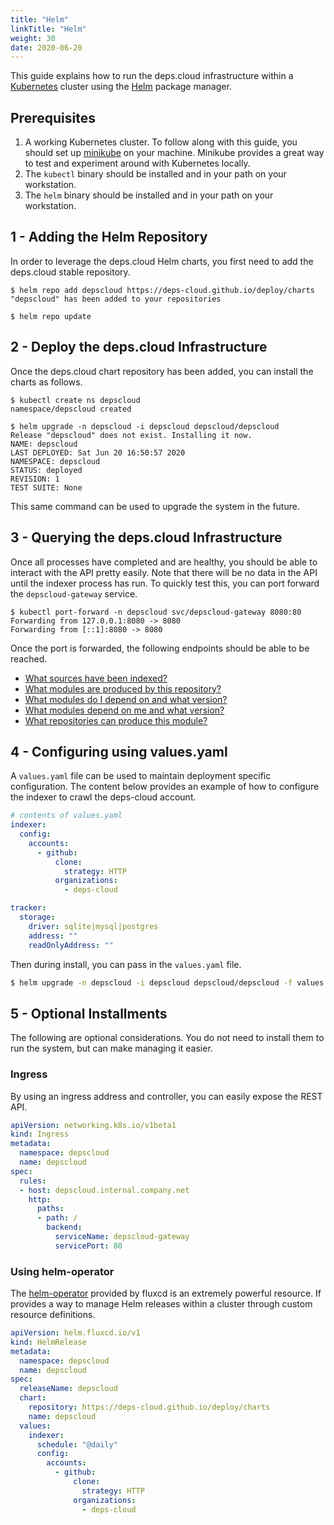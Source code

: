 ```yaml
---
title: "Helm"
linkTitle: "Helm"
weight: 30
date: 2020-06-20
---
```


This guide explains how to run the deps.cloud infrastructure within a [Kubernetes](https://kubernetes.io/) cluster using the [Helm](https://helm.sh/) package manager.

## Prerequisites

1. A working Kubernetes cluster. To follow along with this guide, you should set up [minikube](https://kubernetes.io/docs/getting-started-guides/minikube/) on your machine. Minikube provides a great way to test and experiment around with Kubernetes locally.
1. The `kubectl` binary should be installed and in your path on your workstation.
1. The `helm` binary should be installed and in your path on your workstation.

## 1 - Adding the Helm Repository

In order to leverage the deps.cloud Helm charts, you first need to add the deps.cloud stable repository.

```
$ helm repo add depscloud https://deps-cloud.github.io/deploy/charts
"depscloud" has been added to your repositories

$ helm repo update
```

## 2 - Deploy the deps.cloud Infrastructure

Once the deps.cloud chart repository has been added, you can install the charts as follows.

```
$ kubectl create ns depscloud
namespace/depscloud created

$ helm upgrade -n depscloud -i depscloud depscloud/depscloud
Release "depscloud" does not exist. Installing it now.
NAME: depscloud
LAST DEPLOYED: Sat Jun 20 16:50:57 2020
NAMESPACE: depscloud
STATUS: deployed
REVISION: 1
TEST SUITE: None
```

This same command can be used to upgrade the system in the future.

## 3 - Querying the deps.cloud Infrastructure

Once all processes have completed and are healthy, you should be able to interact with the API pretty easily.
Note that there will be no data in the API until the indexer process has run.
To quickly test this, you can port forward the `depscloud-gateway` service.

```
$ kubectl port-forward -n depscloud svc/depscloud-gateway 8080:80
Forwarding from 127.0.0.1:8080 -> 8080
Forwarding from [::1]:8080 -> 8080
```

Once the port is forwarded, the following endpoints should be able to be reached.

* [What sources have been indexed?](http://localhost:8080/v1alpha/sources)
* [What modules are produced by this repository?](http://localhost:8080/v1alpha/modules/managed?url=https%3A%2F%2Fgithub.com%2Fdeps-cloud%2Fextractor.git)
* [What modules do I depend on and what version?](http://localhost:8080/v1alpha/graph/go/dependencies?organization=github.com&module=deps-cloud%2Fextractor)
* [What modules depend on me and what version?](http://localhost:8080/v1alpha/graph/go/dependents?organization=github.com&module=deps-cloud%2Fapi)
* [What repositories can produce this module?](http://localhost:8080/v1alpha/modules/source?organization=github.com&module=deps-cloud%2Fextractor&language=go)

## 4 - Configuring using values.yaml

A `values.yaml` file can be used to maintain deployment specific configuration.
The content below provides an example of how to configure the indexer to crawl the deps-cloud account.

```yaml
# contents of values.yaml
indexer:
  config:
    accounts:
      - github:
          clone:
            strategy: HTTP
          organizations:
            - deps-cloud

tracker:
  storage:
    driver: sqlite|mysql|postgres
    address: ""
    readOnlyAddress: ""
```

Then during install, you can pass in the `values.yaml` file.

```bash
$ helm upgrade -n depscloud -i depscloud depscloud/depscloud -f values.yaml
```

## 5 - Optional Installments

The following are optional considerations.
You do not need to install them to run the system, but can make managing it easier.

### Ingress

By using an ingress address and controller, you can easily expose the REST API.

```yaml
apiVersion: networking.k8s.io/v1beta1
kind: Ingress
metadata:
  namespace: depscloud
  name: depscloud
spec:
  rules:
  - host: depscloud.internal.company.net
    http:
      paths:
      - path: /
        backend:
          serviceName: depscloud-gateway
          servicePort: 80
```

### Using helm-operator

The [helm-operator](https://github.com/fluxcd/helm-operator) provided by fluxcd is an extremely powerful resource.
If provides a way to manage Helm releases within a cluster through custom resource definitions.

```yaml
apiVersion: helm.fluxcd.io/v1
kind: HelmRelease
metadata:
  namespace: depscloud
  name: depscloud
spec:
  releaseName: depscloud
  chart:
    repository: https://deps-cloud.github.io/deploy/charts
    name: depscloud
  values:
    indexer:
      schedule: "@daily"
      config:
        accounts:
          - github:
              clone:
                strategy: HTTP
              organizations:
                - deps-cloud
```
